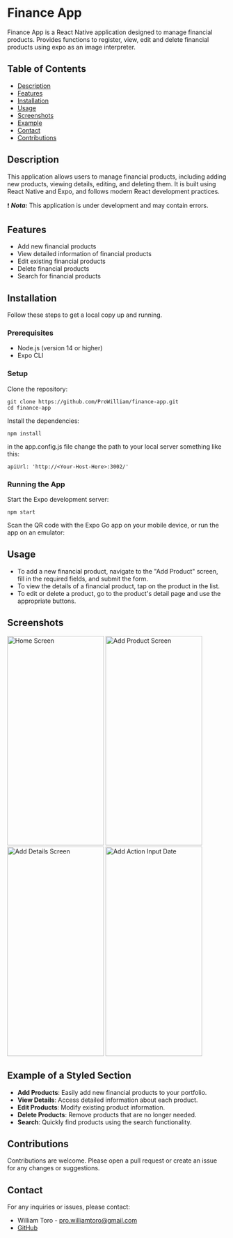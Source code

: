 # Finance App

Finance App is a React Native application designed to manage financial products. Provides functions to register, view, edit and delete financial products using expo as an image interpreter.

## Table of Contents

- [Description](#Description)
- [Features](#Features)
- [Installation](#Installation)
- [Usage](#Usage)
- [Screenshots](#Screenshots)
- [Example](#Example)
- [Contact](#contact)
- [Contributions](#Contributions)

## Description

This application allows users to manage financial products, including adding new products, viewing details, editing, and deleting them. It is built using React Native and Expo, and follows modern React development practices.

:exclamation: ***Nota:*** This application is under development and may contain errors.

## Features

- Add new financial products
- View detailed information of financial products
- Edit existing financial products
- Delete financial products
- Search for financial products

## Installation

Follow these steps to get a local copy up and running.

### Prerequisites

- Node.js (version 14 or higher)
- Expo CLI

### Setup

Clone the repository:

```
git clone https://github.com/ProWilliam/finance-app.git
cd finance-app
```

Install the dependencies:

```
npm install
```

in the app.config.js file change the path to your local server something like this:

```
apiUrl: 'http://<Your-Host-Here>:3002/'
```

### Running the App

Start the Expo development server:

```
npm start
```

Scan the QR code with the Expo Go app on your mobile device, or run the app on an emulator:

## Usage

- To add a new financial product, navigate to the "Add Product" screen, fill in the required fields, and submit the form.
- To view the details of a financial product, tap on the product in the list.
- To edit or delete a product, go to the product's detail page and use the appropriate buttons.

## Screenshots

<img src="https://i.imgur.com/eW4YtSO.jpeg" alt="Home Screen" width="222" height="480"> <img src="https://i.imgur.com/fPSUfW7.jpeg" alt="Add Product Screen" width="222" height="480"> <img src="https://i.imgur.com/hsxTJUR.jpeg" alt="Add Details Screen" width="222" height="480"> <img src="https://i.imgur.com/UOaRBr6.jpeg" alt="Add Action Input Date" width="222" height="480">

## Example of a Styled Section

- **Add Products**: Easily add new financial products to your portfolio.
- **View Details**: Access detailed information about each product.
- **Edit Products**: Modify existing product information.
- **Delete Products**: Remove products that are no longer needed.
- **Search**: Quickly find products using the search functionality.

## Contributions
Contributions are welcome. Please open a pull request or create an issue for any changes or suggestions.

## Contact
For any inquiries or issues, please contact:

- William Toro - pro.williamtoro@gmail.com
- [GitHub](https://github.com/ProWilliam)
